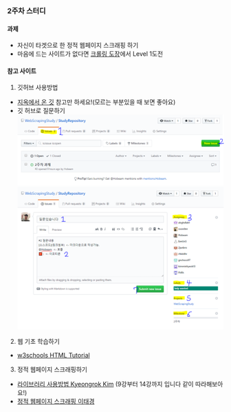 ### 2주차 스터디

#### 과제 
 * 자신이 타겟으로 한 정적 웹페이지 스크래핑 하기
 * 마음에 드는 사이트가 없다면 [크롤링 도장](https://askdjango.github.io/)에서 Level 1도전
#### 참고 사이트
1. 깃허브 사용방법 
  * [지옥에서 온 깃](https://www.youtube.com/watch?v=hFJZwOfme6w&list=PLuHgQVnccGMA8iwZwrGyNXCGy2LAAsTXk) 참고만 하세요!(모르는 부분있을 때 보면 좋아요)
  * 깃 허브로 질문하기   
  ![질문방법1](./전호범/git1.PNG)
  ![질문방법2](./전호범/git2.PNG)
  
  
  
2. 웹 기초 학습하기
  * [w3schools HTML Tutorial](https://www.w3schools.com/html/) 
  
  
  
3. 정적 웹페이지 스크래핑하기
  * [라이브러리 사용방법 Kyeongrok Kim](https://www.youtube.com/watch?v=iGWIkXKs-ZM&list=PLAdQRRy4vtQRzdg7D9n1rkDp9DIeWpBQ9&index=9) (9강부터 14강까지 입니다 같이 따라해보아요!)
  * [정적 웹페이지 스크래핑 이태경](https://www.youtube.com/watch?v=QLf-pDoJvjQ&feature=youtu.be)

